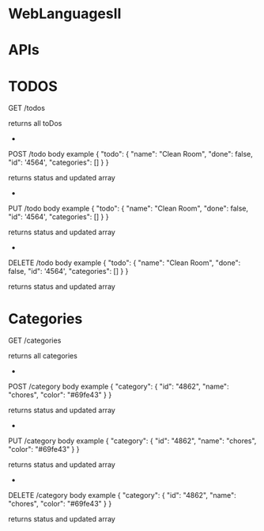 # WebLanguagesII

# APIs

# TODOS

GET /todos

returns all toDos

-

POST /todo
body example
{
    "todo":  {
        "name": "Clean Room",
        "done": false,
        "id": '4564',
        "categories": []
    }
}

returns status and updated array

-

PUT /todo
body example
{
    "todo":  {
        "name": "Clean Room",
        "done": false,
        "id": '4564',
        "categories": []
    }
}

returns status and updated array

-

DELETE /todo
body example
{
    "todo":  {
        "name": "Clean Room",
        "done": false,
        "id": '4564',
        "categories": []
    }
}

returns status and updated array

# Categories

GET /categories

returns all categories

-

POST /category
body example
{
    "category":  {
        "id": "4862",
        "name": "chores",
        "color": "#69fe43"
    }
}

returns status and updated array

-

PUT /category
body example
{
    "category":  {
        "id": "4862",
        "name": "chores",
        "color": "#69fe43"
    }
}

returns status and updated array

-

DELETE /category
body example
{
    "category":  {
        "id": "4862",
        "name": "chores",
        "color": "#69fe43"
    }
}

returns status and updated array
